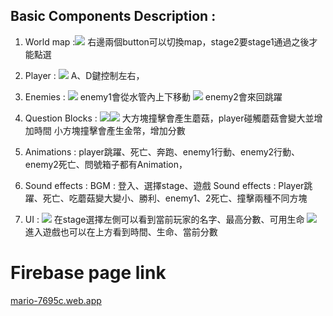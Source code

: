 ## Basic Components Description : 
1. World map :![](https://i.imgur.com/OZUnKG8.png)
 右邊兩個button可以切換map，stage2要stage1通過之後才能點選
 
2. Player :
![](https://i.imgur.com/TJjQkSZ.png)
A、D鍵控制左右，

3. Enemies : 
![](https://i.imgur.com/ND97TE3.png)
enemy1會從水管內上下移動
![](https://i.imgur.com/5Jvh2rR.png)
enemy2會來回跳躍

4. Question Blocks :
![](https://i.imgur.com/w2y6JCN.png)![](https://i.imgur.com/6wYGoqs.png)
大方塊撞擊會產生蘑菇，player碰觸蘑菇會變大並增加時間
小方塊撞擊會產生金幣，增加分數

5. Animations : player跳躍、死亡、奔跑、enemy1行動、enemy2行動、enemy2死亡、問號箱子都有Animation，

6. Sound effects : 
    BGM : 登入、選擇stage、遊戲
    Sound effects  : Player跳躍、死亡、吃蘑菇變大變小、勝利、enemy1、2死亡、撞擊兩種不同方塊
    
7. UI : 
![](https://i.imgur.com/OZUnKG8.png)
在stage選擇左側可以看到當前玩家的名字、最高分數、可用生命
![](https://i.imgur.com/JJVAa10.png)
進入遊戲也可以在上方看到時間、生命、當前分數

# Firebase page link
[mario-7695c.web.app](https://mario-7695c.web.app/)
